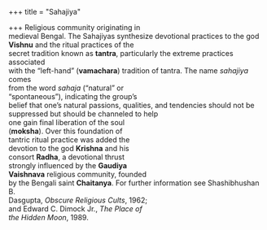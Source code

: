 +++
title = "Sahajiya"

+++
Religious community originating in  
medieval Bengal. The Sahajiyas synthesize devotional practices to the god  
**Vishnu** and the ritual practices of the  
secret tradition known as **tantra**, particularly the extreme practices associated  
with the “left-hand” (**vamachara**) tradition of tantra. The name *sahajiya* comes  
from the word *sahaja* (“natural” or  
“spontaneous”), indicating the group’s  
belief that one’s natural passions, qualities, and tendencies should not be suppressed but should be channeled to help  
one gain final liberation of the soul  
(**moksha**). Over this foundation of  
tantric ritual practice was added the  
devotion to the god **Krishna** and his  
consort **Radha**, a devotional thrust  
strongly influenced by the **Gaudiya**  
**Vaishnava** religious community, founded  
by the Bengali saint **Chaitanya**. For further information see Shashibhushan B.  
Dasgupta, *Obscure Religious Cults*, 1962;  
and Edward C. Dimock Jr., *The Place of*  
*the Hidden Moon*, 1989.
